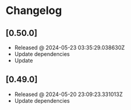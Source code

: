 # Changelog

## [0.50.0]

- Released @ 2024-05-23 03:35:29.038630Z
- Update dependencies
- Update

## [0.49.0]

- Released @ 2024-05-20 23:09:23.331013Z
- Update dependencies

